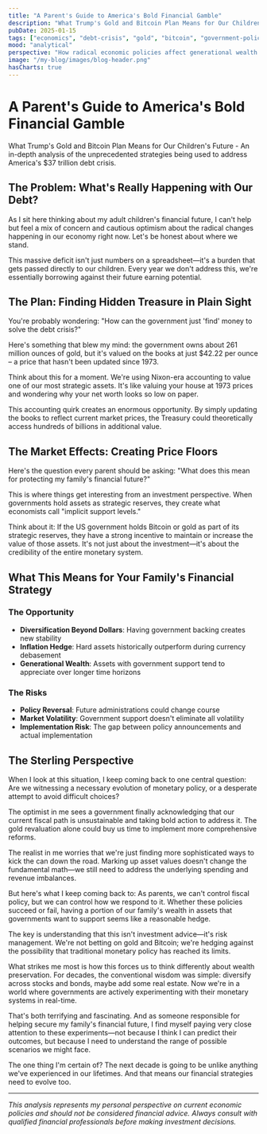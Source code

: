 ```yaml
---
title: "A Parent's Guide to America's Bold Financial Gamble"
description: "What Trump's Gold and Bitcoin Plan Means for Our Children's Future - An in-depth analysis of the unprecedented strategies being used to address America's $37 trillion debt crisis"
pubDate: 2025-01-15
tags: ["economics", "debt-crisis", "gold", "bitcoin", "government-policy", "financial-future"]
mood: "analytical"
perspective: "How radical economic policies affect generational wealth transfer"
image: "/my-blog/images/blog-header.png"
hasCharts: true
---
```


# A Parent's Guide to America's Bold Financial Gamble

What Trump's Gold and Bitcoin Plan Means for Our Children's Future - An in-depth analysis of the unprecedented strategies being used to address America's $37 trillion debt crisis.

## The Problem: What's Really Happening with Our Debt?

As I sit here thinking about my adult children's financial future, I can't help but feel a mix of concern and cautious optimism about the radical changes happening in our economy right now. Let's be honest about where we stand.

<BudgetGapChart />

This massive deficit isn't just numbers on a spreadsheet—it's a burden that gets passed directly to our children. Every year we don't address this, we're essentially borrowing against their future earning potential.

## The Plan: Finding Hidden Treasure in Plain Sight

You're probably wondering: "How can the government just 'find' money to solve the debt crisis?"

Here's something that blew my mind: the government owns about 261 million ounces of gold, but it's valued on the books at just $42.22 per ounce – a price that hasn't been updated since 1973.

<GoldRevaluationChart />

Think about this for a moment. We're using Nixon-era accounting to value one of our most strategic assets. It's like valuing your house at 1973 prices and wondering why your net worth looks so low on paper.

This accounting quirk creates an enormous opportunity. By simply updating the books to reflect current market prices, the Treasury could theoretically access hundreds of billions in additional value.

## The Market Effects: Creating Price Floors

Here's the question every parent should be asking: "What does this mean for protecting my family's financial future?"

<PriceFloorChart />

This is where things get interesting from an investment perspective. When governments hold assets as strategic reserves, they create what economists call "implicit support levels."

Think about it: If the US government holds Bitcoin or gold as part of its strategic reserves, they have a strong incentive to maintain or increase the value of those assets. It's not just about the investment—it's about the credibility of the entire monetary system.

## What This Means for Your Family's Financial Strategy

### The Opportunity
- **Diversification Beyond Dollars**: Having government backing creates new stability
- **Inflation Hedge**: Hard assets historically outperform during currency debasement
- **Generational Wealth**: Assets with government support tend to appreciate over longer time horizons

### The Risks
- **Policy Reversal**: Future administrations could change course
- **Market Volatility**: Government support doesn't eliminate all volatility
- **Implementation Risk**: The gap between policy announcements and actual implementation

## The Sterling Perspective

When I look at this situation, I keep coming back to one central question: Are we witnessing a necessary evolution of monetary policy, or a desperate attempt to avoid difficult choices?

The optimist in me sees a government finally acknowledging that our current fiscal path is unsustainable and taking bold action to address it. The gold revaluation alone could buy us time to implement more comprehensive reforms.

The realist in me worries that we're just finding more sophisticated ways to kick the can down the road. Marking up asset values doesn't change the fundamental math—we still need to address the underlying spending and revenue imbalances.

But here's what I keep coming back to: As parents, we can't control fiscal policy, but we can control how we respond to it. Whether these policies succeed or fail, having a portion of our family's wealth in assets that governments want to support seems like a reasonable hedge.

The key is understanding that this isn't investment advice—it's risk management. We're not betting on gold and Bitcoin; we're hedging against the possibility that traditional monetary policy has reached its limits.

What strikes me most is how this forces us to think differently about wealth preservation. For decades, the conventional wisdom was simple: diversify across stocks and bonds, maybe add some real estate. Now we're in a world where governments are actively experimenting with their monetary systems in real-time.

That's both terrifying and fascinating. And as someone responsible for helping secure my family's financial future, I find myself paying very close attention to these experiments—not because I think I can predict their outcomes, but because I need to understand the range of possible scenarios we might face.

The one thing I'm certain of? The next decade is going to be unlike anything we've experienced in our lifetimes. And that means our financial strategies need to evolve too.

---

*This analysis represents my personal perspective on current economic policies and should not be considered financial advice. Always consult with qualified financial professionals before making investment decisions.*